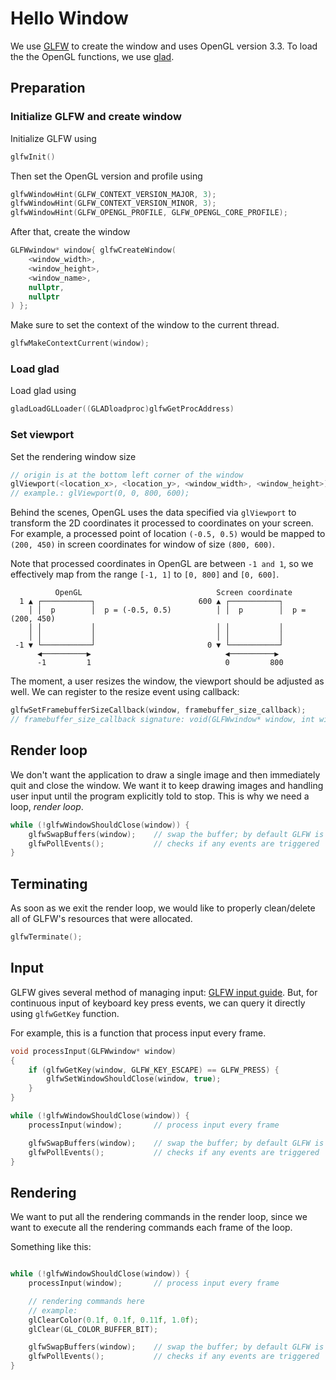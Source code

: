 # Hello Window

We use [GLFW](https://github.com/glfw/glfw) to create the window and uses OpenGL version 3.3. To load the the OpenGL functions, we use [glad](https://github.com/Dav1dde/glad).

## Preparation

### Initialize GLFW and create window

Initialize GLFW using

```cpp
glfwInit()
```

Then set the OpenGL version and profile using

```cpp
glfwWindowHint(GLFW_CONTEXT_VERSION_MAJOR, 3);
glfwWindowHint(GLFW_CONTEXT_VERSION_MINOR, 3);
glfwWindowHint(GLFW_OPENGL_PROFILE, GLFW_OPENGL_CORE_PROFILE);
```

After that, create the window

```cpp
GLFWwindow* window{ glfwCreateWindow(
    <window_width>,
    <window_height>,
    <window_name>,
    nullptr,
    nullptr
) };

```

Make sure to set the context of the window to the current thread.

```cpp
glfwMakeContextCurrent(window);
```

### Load glad

Load glad using

```cpp
gladLoadGLLoader((GLADloadproc)glfwGetProcAddress)
```

### Set viewport

Set the rendering window size

```cpp
// origin is at the bottom left corner of the window
glViewport(<location_x>, <location_y>, <window_width>, <window_height>);
// example.: glViewport(0, 0, 800, 600);
```

Behind the scenes, OpenGL uses the data specified via `glViewport` to transform the 2D coordinates it processed to coordinates on your screen. For example, a processed point of location `(-0.5, 0.5)` would be mapped to `(200, 450)` in screen coordinates for window of size `(800, 600)`.

Note that processed coordinates in OpenGL are between `-1 and 1`, so we effectively map from the range `[-1, 1]` to `[0, 800]` and `[0, 600]`.

```text
          OpenGL                              Screen coordinate
  1 ▲ ┌───────────┐                       600 ▲ ┌───────────┐
    │ │  p        │  p = (-0.5, 0.5)          │ │  p        │  p = (200, 450)
    │ │           │                           │ │           │
    │ │           │                           │ │           │
 -1 ▼ └───────────┘                         0 ▼ └───────────┘
      ◀──────────▶                              ◀──────────▶
      -1         1                              0         800
```

The moment, a user resizes the window, the viewport should be adjusted as well. We can register to the resize event using callback:

```cpp
glfwSetFramebufferSizeCallback(window, framebuffer_size_callback);
// framebuffer_size_callback signature: void(GLFWwindow* window, int width, int height)
```

## Render loop

We don't want the application to draw a single image and then immediately quit and close the window. We want it to keep drawing images and handling user input until the program explicitly told to stop. This is why we need a loop, _render loop_.

```cpp
while (!glfwWindowShouldClose(window)) {
    glfwSwapBuffers(window);    // swap the buffer; by default GLFW is double bufferred
    glfwPollEvents();           // checks if any events are triggered
}
```

## Terminating

As soon as we exit the render loop, we would like to properly clean/delete all of GLFW's resources that were allocated.

```cpp
glfwTerminate();
```

## Input

GLFW gives several method of managing input: [GLFW input guide](https://www.glfw.org/docs/3.3/input_guide.html). But, for continuous input of keyboard key press events, we can query it directly using `glfwGetKey` function.

For example, this is a function that process input every frame.

```cpp
void processInput(GLFWwindow* window)
{
    if (glfwGetKey(window, GLFW_KEY_ESCAPE) == GLFW_PRESS) {
        glfwSetWindowShouldClose(window, true);
    }
}
```

```cpp
while (!glfwWindowShouldClose(window)) {
    processInput(window);       // process input every frame

    glfwSwapBuffers(window);    // swap the buffer; by default GLFW is double bufferred
    glfwPollEvents();           // checks if any events are triggered
}
```

## Rendering

We want to put all the rendering commands in the render loop, since we want to execute all the rendering commands each frame of the loop.

Something like this:

```cpp

while (!glfwWindowShouldClose(window)) {
    processInput(window);       // process input every frame

    // rendering commands here
    // example:
    glClearColor(0.1f, 0.1f, 0.11f, 1.0f);
    glClear(GL_COLOR_BUFFER_BIT);

    glfwSwapBuffers(window);    // swap the buffer; by default GLFW is double bufferred
    glfwPollEvents();           // checks if any events are triggered
}
```
